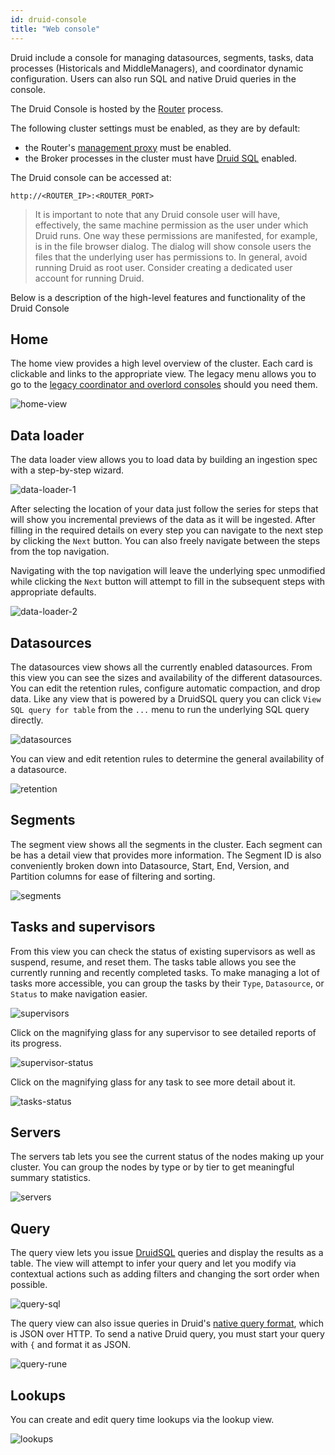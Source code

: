 ```yaml
---
id: druid-console
title: "Web console"
---
```


<!--
  ~ Licensed to the Apache Software Foundation (ASF) under one
  ~ or more contributor license agreements.  See the NOTICE file
  ~ distributed with this work for additional information
  ~ regarding copyright ownership.  The ASF licenses this file
  ~ to you under the Apache License, Version 2.0 (the
  ~ "License"); you may not use this file except in compliance
  ~ with the License.  You may obtain a copy of the License at
  ~
  ~   http://www.apache.org/licenses/LICENSE-2.0
  ~
  ~ Unless required by applicable law or agreed to in writing,
  ~ software distributed under the License is distributed on an
  ~ "AS IS" BASIS, WITHOUT WARRANTIES OR CONDITIONS OF ANY
  ~ KIND, either express or implied.  See the License for the
  ~ specific language governing permissions and limitations
  ~ under the License.
  -->

Druid include a console for managing datasources, segments, tasks, data processes (Historicals and MiddleManagers), and coordinator dynamic configuration. Users can also run SQL and native Druid queries in the console.

The Druid Console is hosted by the [Router](../design/router.md) process.

The following cluster settings must be enabled, as they are by default:

- the Router's [management proxy](../design/router.html#enabling-the-management-proxy) must be enabled.
- the Broker processes in the cluster must have [Druid SQL](../querying/sql.md) enabled.

The Druid console can be accessed at:

```
http://<ROUTER_IP>:<ROUTER_PORT>
```

> It is important to note that any Druid console user will have, effectively, the same machine permission as 
the user under which Druid runs. One way these permissions are manifested, for example, is in the file browser dialog. The dialog
will show console users the files that the underlying user has permissions to. In general, avoid running Druid as 
root user. Consider creating a dedicated user account for running Druid.

Below is a description of the high-level features and functionality of the Druid Console

## Home

The home view provides a high level overview of the cluster.
Each card is clickable and links to the appropriate view.
The legacy menu allows you to go to the [legacy coordinator and overlord consoles](./management-uis.html#legacy-consoles) should you need them.

![home-view](../assets/web-console-01-home-view.png)

## Data loader

The data loader view allows you to load data by building an ingestion spec with a step-by-step wizard.

![data-loader-1](../assets/web-console-02-data-loader-1.png)

After selecting the location of your data just follow the series for steps that will show you incremental previews of the data as it will be ingested.
After filling in the required details on every step you can navigate to the next step by clicking the `Next` button.
You can also freely navigate between the steps from the top navigation.

Navigating with the top navigation will leave the underlying spec unmodified while clicking the `Next` button will attempt to fill in the subsequent steps with appropriate defaults.

![data-loader-2](../assets/web-console-03-data-loader-2.png)

## Datasources

The datasources view shows all the currently enabled datasources.
From this view you can see the sizes and availability of the different datasources.
You can edit the retention rules, configure automatic compaction, and drop data.
Like any view that is powered by a DruidSQL query you can click `View SQL query for table` from the `...` menu to run the underlying SQL query directly.

![datasources](../assets/web-console-04-datasources.png)

You can view and edit retention rules to determine the general availability of a datasource.

![retention](../assets/web-console-05-retention.png)

## Segments

The segment view shows all the segments in the cluster.
Each segment can be has a detail view that provides more information.
The Segment ID is also conveniently broken down into Datasource, Start, End, Version, and Partition columns for ease of filtering and sorting.

![segments](../assets/web-console-06-segments.png)

## Tasks and supervisors

From this view you can check the status of existing supervisors as well as suspend, resume, and reset them.
The tasks table allows you see the currently running and recently completed tasks.
To make managing a lot of tasks more accessible, you can group the tasks by their `Type`, `Datasource`, or `Status` to make navigation easier.

![supervisors](../assets/web-console-07-supervisors.png)

Click on the magnifying glass for any supervisor to see detailed reports of its progress.

![supervisor-status](../assets/web-console-08-supervisor-status.png)

Click on the magnifying glass for any task to see more detail about it.

![tasks-status](../assets/web-console-09-task-status.png)

## Servers

The servers tab lets you see the current status of the nodes making up your cluster.
You can group the nodes by type or by tier to get meaningful summary statistics. 

![servers](../assets/web-console-10-servers.png)

## Query

The query view lets you issue [DruidSQL](../querying/sql.md) queries and display the results as a table.
The view will attempt to infer your query and let you modify via contextual actions such as adding filters and changing the sort order when possible.

![query-sql](../assets/web-console-11-query-sql.png)

The query view can also issue queries in Druid's [native query format](../querying/querying.md), which is JSON over HTTP.
To send a native Druid query, you must start your query with `{` and format it as JSON.

![query-rune](../assets/web-console-12-query-rune.png)

## Lookups

You can create and edit query time lookups via the lookup view.

![lookups](../assets/web-console-13-lookups.png)
